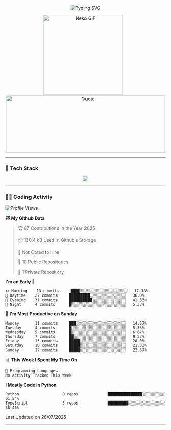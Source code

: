 <p align="center">
  <img src="https://readme-typing-svg.demolab.com?font=Fira+Code&size=36&duration=4000&pause=1000&center=true&vCenter=true&width=1000&lines=Hi+%F0%9F%91%8B%2C+I'm+TAKA!;Welcome+to+my+GitHub+profile!;Enjoy+my+projects+%F0%9F%92%BB" alt="Typing SVG" />
</p>

<p align="center">
  <img src="https://media.giphy.com/media/JIX9t2j0ZTN9S/giphy.gif" width="250" alt="Neko GIF" />
  <span>&nbsp;&nbsp;&nbsp;</span>
  <img src="https://quotes-github-readme.vercel.app/api?type=horizontal&theme=tokyonight" width="500" height="180" alt="Quote" />
</p>

---

### 🧰 Tech Stack
<p align="center">
  <img src="https://skillicons.dev/icons?i=python,html,css,js,git,c,linux" />
</p>

---

### 🧑‍💻 Coding Activity

<!--START_SECTION:waka-->
![Profile Views](http://img.shields.io/badge/Profile%20Views-0-blue)

**🐱 My Github Data** 

> 🏆 87 Contributions in the Year 2025
 > 
> 📦 130.4 kB Used in Github's Storage 
 > 
> 🚫 Not Opted to Hire
 > 
> 📜 10 Public Repositories 
 > 
> 🔑 1 Private Repository 
 > 
**I'm an Early 🐤** 

```text
🌞 Morning    13 commits     ████░░░░░░░░░░░░░░░░░░░░░   17.33% 
🌆 Daytime    27 commits     █████████░░░░░░░░░░░░░░░░   36.0% 
🌃 Evening    31 commits     ██████████░░░░░░░░░░░░░░░   41.33% 
🌙 Night      4 commits      █░░░░░░░░░░░░░░░░░░░░░░░░   5.33%

```
📅 **I'm Most Productive on Sunday** 

```text
Monday       11 commits     ███░░░░░░░░░░░░░░░░░░░░░░   14.67% 
Tuesday      4 commits      █░░░░░░░░░░░░░░░░░░░░░░░░   5.33% 
Wednesday    5 commits      █░░░░░░░░░░░░░░░░░░░░░░░░   6.67% 
Thursday     7 commits      ██░░░░░░░░░░░░░░░░░░░░░░░   9.33% 
Friday       15 commits     █████░░░░░░░░░░░░░░░░░░░░   20.0% 
Saturday     16 commits     █████░░░░░░░░░░░░░░░░░░░░   21.33% 
Sunday       17 commits     █████░░░░░░░░░░░░░░░░░░░░   22.67%

```


📊 **This Week I Spent My Time On** 

```text
💬 Programming Languages: 
No Activity Tracked This Week

```

**I Mostly Code in Python** 

```text
Python                   8 repos             ███████████████░░░░░░░░░░   61.54% 
TypeScript               5 repos             █████████░░░░░░░░░░░░░░░░   38.46%

```



 Last Updated on 28/07/2025
<!--END_SECTION:waka-->

---